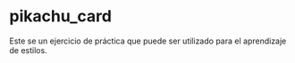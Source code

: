 # pikachu_card

Este se un ejercicio de práctica que puede ser utilizado para el aprendizaje de estilos.

